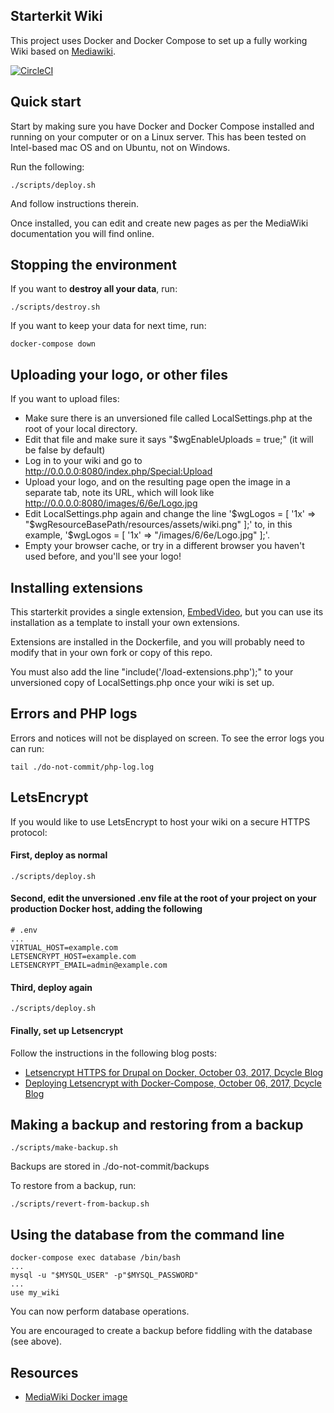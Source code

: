 Starterkit Wiki
-----

This project uses Docker and Docker Compose to set up a fully working Wiki based on [Mediawiki](https://www.mediawiki.org/wiki/MediaWiki).

[![CircleCI](https://circleci.com/gh/dcycle/starterkit-mediawiki/tree/master.svg?style=svg)](https://circleci.com/gh/dcycle/starterkit-mediawiki/tree/master)

Quick start
-----

Start by making sure you have Docker and Docker Compose installed and running on your computer or on a Linux server. This has been tested on Intel-based mac OS and on Ubuntu, not on Windows.

Run the following:

    ./scripts/deploy.sh

And follow instructions therein.

Once installed, you can edit and create new pages as per the MediaWiki documentation you will find online.

Stopping the environment
-----

If you want to **destroy all your data**, run:

    ./scripts/destroy.sh

If you want to keep your data for next time, run:

    docker-compose down

Uploading your logo, or other files
-----

If you want to upload files:

* Make sure there is an unversioned file called LocalSettings.php at the root of your local directory.
* Edit that file and make sure it says "$wgEnableUploads = true;" (it will be false by default)
* Log in to your wiki and go to http://0.0.0.0:8080/index.php/Special:Upload
* Upload your logo, and on the resulting page open the image in a separate tab, note its URL, which will look like http://0.0.0.0:8080/images/6/6e/Logo.jpg
* Edit LocalSettings.php again and change the line '$wgLogos = [ '1x' => "$wgResourceBasePath/resources/assets/wiki.png" ];' to, in this example, '$wgLogos = [ '1x' => "/images/6/6e/Logo.jpg" ];'.
* Empty your browser cache, or try in a different browser you haven't used before, and you'll see your logo!

Installing extensions
-----

This starterkit provides a single extension, [EmbedVideo](https://www.mediawiki.org/wiki/Extension:EmbedVideo#Installation), but you can use its installation as a template to install your own extensions.

Extensions are installed in the Dockerfile, and you will probably need to modify that in your own fork or copy of this repo.

You must also add the line "include('/load-extensions.php');" to your unversioned copy of LocalSettings.php once your wiki is set up.

Errors and PHP logs
-----

Errors and notices will not be displayed on screen. To see the error logs you can run:

    tail ./do-not-commit/php-log.log

LetsEncrypt
-----

If you would like to use LetsEncrypt to host your wiki on a secure HTTPS protocol:

#### First, deploy as normal

    ./scripts/deploy.sh

#### Second, edit the unversioned .env file at the root of your project on your production Docker host, adding the following

    # .env
    ...
    VIRTUAL_HOST=example.com
    LETSENCRYPT_HOST=example.com
    LETSENCRYPT_EMAIL=admin@example.com

#### Third, deploy again

    ./scripts/deploy.sh

#### Finally, set up Letsencrypt

Follow the instructions in the following blog posts:

* [Letsencrypt HTTPS for Drupal on Docker, October 03, 2017, Dcycle Blog](https://blog.dcycle.com/blog/170a6078/letsencrypt-drupal-docker/)
* [Deploying Letsencrypt with Docker-Compose, October 06, 2017, Dcycle Blog](https://blog.dcycle.com/blog/7f3ea9e1/letsencrypt-docker-compose/)

Making a backup and restoring from a backup
-----

    ./scripts/make-backup.sh

Backups are stored in ./do-not-commit/backups

To restore from a backup, run:

    ./scripts/revert-from-backup.sh

Using the database from the command line
-----

    docker-compose exec database /bin/bash
    ...
    mysql -u "$MYSQL_USER" -p"$MYSQL_PASSWORD"
    ...
    use my_wiki

You can now perform database operations.

You are encouraged to create a backup before fiddling with the database (see above).

Resources
-----

* [MediaWiki Docker image](https://hub.docker.com/_/mediawiki)
